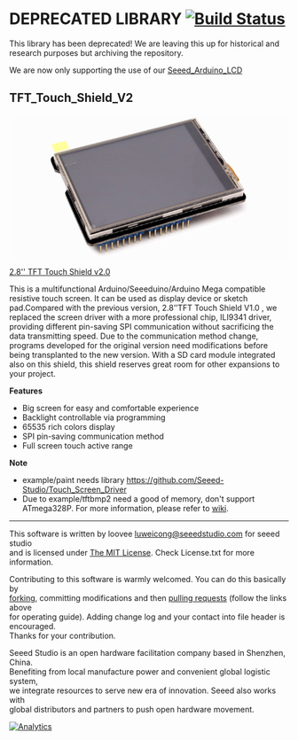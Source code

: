 # DEPRECATED LIBRARY  [![Build Status](https://travis-ci.com/Seeed-Studio/TFT_Touch_Shield_V2.svg?branch=master)](https://travis-ci.com/Seeed-Studio/TFT_Touch_Shield_V2)

This library has been deprecated! We are leaving this up for historical and research purposes but archiving the repository.

We are now only supporting the use of our [Seeed_Arduino_LCD](https://github.com/Seeed-Studio/Seeed_Arduino_LCD)

TFT_Touch_Shield_V2
---------------------------------------------------------

![](https://raw.githubusercontent.com/SeeedDocument/TFT_Touch_Shield_V2/master/images/main.jpg)

[2.8'' TFT Touch Shield v2.0](http://wiki.seeedstudio.com/2.8inch_TFT_Touch_Shield_v2.0/)

This is a multifunctional Arduino/Seeeduino/Arduino Mega compatible resistive touch screen. It can be used as display device or sketch pad.Compared with the previous version, 2.8’’TFT Touch Shield V1.0 , we replaced the screen driver with a more professional chip, ILI9341 driver, providing different pin-saving SPI communication without sacrificing the data transmitting speed. Due to the communication method change, programs developed for the original version need modifications before being transplanted to the new version. With a SD card module integrated also on this shield, this shield reserves great room for other expansions to your project.


**Features**

- Big screen for easy and comfortable experience
- Backlight controllable via programming
- 65535 rich colors display
- SPI pin-saving communication method
- Full screen touch active range

**Note**

- example/paint needs library https://github.com/Seeed-Studio/Touch_Screen_Driver
- Due to example/tftbmp2 need a good of memory, don't support ATmega328P.
For more information, please refer to [wiki](http://wiki.seeedstudio.com/2.8inch_TFT_Touch_Shield_v2.0).

    
----


This software is written by loovee [luweicong@seeedstudio.com](luweicong@seeedstudio.com "luweicong@seeedstudio.com") for seeed studio<br>
and is licensed under [The MIT License](http://opensource.org/licenses/mit-license.php). Check License.txt for more information.<br>

Contributing to this software is warmly welcomed. You can do this basically by<br>
[forking](https://help.github.com/articles/fork-a-repo), committing modifications and then [pulling requests](https://help.github.com/articles/using-pull-requests) (follow the links above<br>
for operating guide). Adding change log and your contact into file header is encouraged.<br>
Thanks for your contribution.

Seeed Studio is an open hardware facilitation company based in Shenzhen, China. <br>
Benefiting from local manufacture power and convenient global logistic system, <br>
we integrate resources to serve new era of innovation. Seeed also works with <br>
global distributors and partners to push open hardware movement.<br>





[![Analytics](https://ga-beacon.appspot.com/UA-46589105-3/TFT_Touch_Shield_V2)](https://github.com/igrigorik/ga-beacon)
